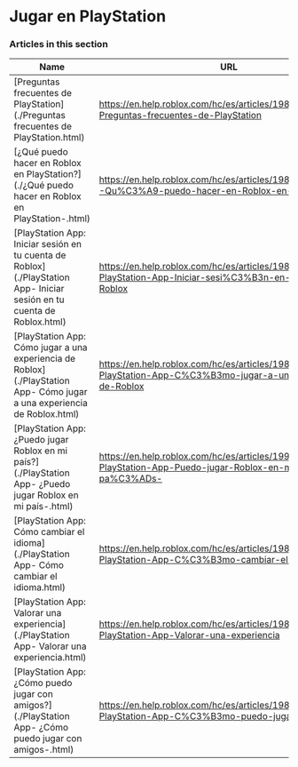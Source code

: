 # Jugar en PlayStation  
### Articles in this section
Name|URL
-|-
[Preguntas frecuentes de PlayStation](./Preguntas frecuentes de PlayStation.html) |https://en.help.roblox.com/hc/es/articles/19816103303572-Preguntas-frecuentes-de-PlayStation
[¿Qué puedo hacer en Roblox en PlayStation?](./¿Qué puedo hacer en Roblox en PlayStation-.html) |https://en.help.roblox.com/hc/es/articles/19880023697428--Qu%C3%A9-puedo-hacer-en-Roblox-en-PlayStation-
[PlayStation App: Iniciar sesión en tu cuenta de Roblox](./PlayStation App- Iniciar sesión en tu cuenta de Roblox.html) |https://en.help.roblox.com/hc/es/articles/19882211071892-PlayStation-App-Iniciar-sesi%C3%B3n-en-tu-cuenta-de-Roblox
[PlayStation App: Cómo jugar a una experiencia de Roblox](./PlayStation App- Cómo jugar a una experiencia de Roblox.html) |https://en.help.roblox.com/hc/es/articles/19812530807444-PlayStation-App-C%C3%B3mo-jugar-a-una-experiencia-de-Roblox
[PlayStation App: ¿Puedo jugar Roblox en mi país?](./PlayStation App- ¿Puedo jugar Roblox en mi país-.html) |https://en.help.roblox.com/hc/es/articles/19909075523604-PlayStation-App-Puedo-jugar-Roblox-en-mi-pa%C3%ADs-
[PlayStation App: Cómo cambiar el idioma](./PlayStation App- Cómo cambiar el idioma.html) |https://en.help.roblox.com/hc/es/articles/19816808772372-PlayStation-App-C%C3%B3mo-cambiar-el-idioma
[PlayStation App: Valorar una experiencia](./PlayStation App- Valorar una experiencia.html) |https://en.help.roblox.com/hc/es/articles/19882247523476-PlayStation-App-Valorar-una-experiencia
[PlayStation App: ¿Cómo puedo jugar con amigos?](./PlayStation App- ¿Cómo puedo jugar con amigos-.html) |https://en.help.roblox.com/hc/es/articles/19880402518164-PlayStation-App-C%C3%B3mo-puedo-jugar-con-amigos-
